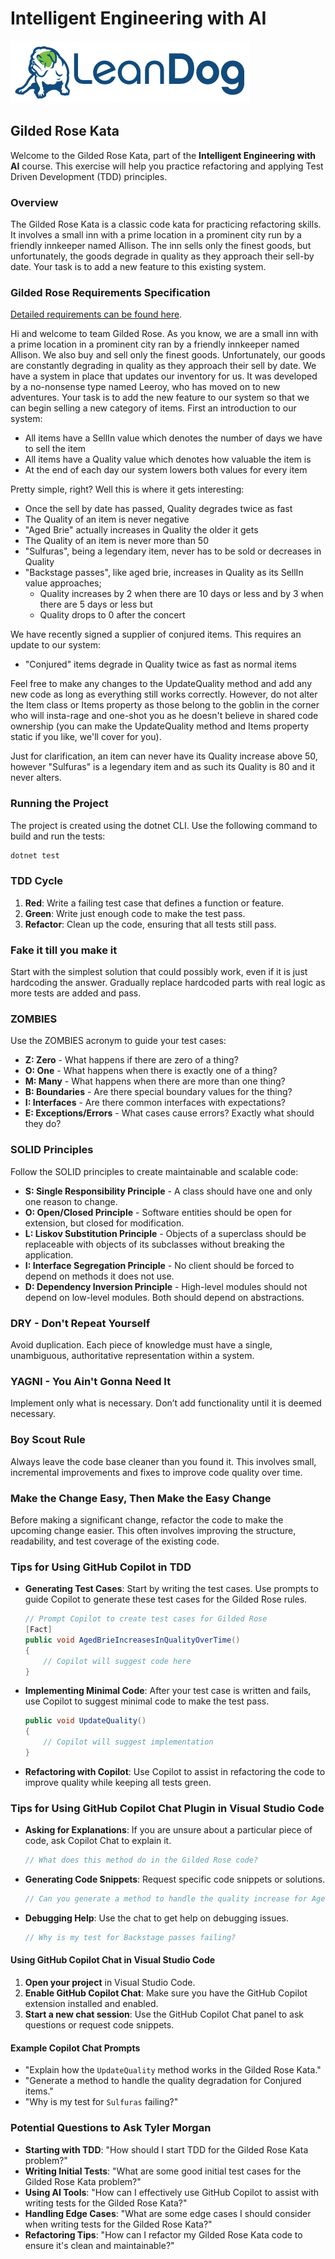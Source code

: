 # Intelligent Engineering with AI

![LeanDog Logo](/Assets/LeanDog-logo.png)

## Gilded Rose Kata

Welcome to the Gilded Rose Kata, part of the **Intelligent Engineering with AI** course. This exercise will help you practice refactoring and applying Test Driven Development (TDD) principles.

### Overview

The Gilded Rose Kata is a classic code kata for practicing refactoring skills. It involves a small inn with a prime location in a prominent city run by a friendly innkeeper named Allison. The inn sells only the finest goods, but unfortunately, the goods degrade in quality as they approach their sell-by date. Your task is to add a new feature to this existing system.

### Gilded Rose Requirements Specification

[Detailed requirements can be found here](https://github.com/emilybache/GildedRose-Refactoring-Kata).

Hi and welcome to team Gilded Rose. As you know, we are a small inn with a prime location in a
prominent city ran by a friendly innkeeper named Allison. We also buy and sell only the finest goods.
Unfortunately, our goods are constantly degrading in quality as they approach their sell by date. We
have a system in place that updates our inventory for us. It was developed by a no-nonsense type named
Leeroy, who has moved on to new adventures. Your task is to add the new feature to our system so that
we can begin selling a new category of items. First an introduction to our system:

- All items have a SellIn value which denotes the number of days we have to sell the item
- All items have a Quality value which denotes how valuable the item is
- At the end of each day our system lowers both values for every item

Pretty simple, right? Well this is where it gets interesting:

- Once the sell by date has passed, Quality degrades twice as fast
- The Quality of an item is never negative
- "Aged Brie" actually increases in Quality the older it gets
- The Quality of an item is never more than 50
- "Sulfuras", being a legendary item, never has to be sold or decreases in Quality
- "Backstage passes", like aged brie, increases in Quality as its SellIn value approaches;
  - Quality increases by 2 when there are 10 days or less and by 3 when there are 5 days or less but
  - Quality drops to 0 after the concert

We have recently signed a supplier of conjured items. This requires an update to our system:

- "Conjured" items degrade in Quality twice as fast as normal items

Feel free to make any changes to the UpdateQuality method and add any new code as long as everything
still works correctly. However, do not alter the Item class or Items property as those belong to the
goblin in the corner who will insta-rage and one-shot you as he doesn't believe in shared code
ownership (you can make the UpdateQuality method and Items property static if you like, we'll cover
for you).

Just for clarification, an item can never have its Quality increase above 50, however "Sulfuras" is a
legendary item and as such its Quality is 80 and it never alters.

### Running the Project

The project is created using the dotnet CLI. Use the following command to build and run the tests:

```bash
dotnet test
```

### TDD Cycle

1. **Red**: Write a failing test case that defines a function or feature.
2. **Green**: Write just enough code to make the test pass.
3. **Refactor**: Clean up the code, ensuring that all tests still pass.

### Fake it till you make it

Start with the simplest solution that could possibly work, even if it is just hardcoding the answer. Gradually replace hardcoded parts with real logic as more tests are added and pass.

### ZOMBIES

Use the ZOMBIES acronym to guide your test cases:

- **Z: Zero** - What happens if there are zero of a thing?
- **O: One** - What happens when there is exactly one of a thing?
- **M: Many** - What happens when there are more than one thing?
- **B: Boundaries** - Are there special boundary values for the thing?
- **I: Interfaces** - Are there common interfaces with expectations?
- **E: Exceptions/Errors** - What cases cause errors? Exactly what should they do?

### SOLID Principles

Follow the SOLID principles to create maintainable and scalable code:

- **S: Single Responsibility Principle** - A class should have one and only one reason to change.
- **O: Open/Closed Principle** - Software entities should be open for extension, but closed for modification.
- **L: Liskov Substitution Principle** - Objects of a superclass should be replaceable with objects of its subclasses without breaking the application.
- **I: Interface Segregation Principle** - No client should be forced to depend on methods it does not use.
- **D: Dependency Inversion Principle** - High-level modules should not depend on low-level modules. Both should depend on abstractions.

### DRY - Don't Repeat Yourself

Avoid duplication. Each piece of knowledge must have a single, unambiguous, authoritative representation within a system.

### YAGNI - You Ain't Gonna Need It

Implement only what is necessary. Don’t add functionality until it is deemed necessary.

### Boy Scout Rule

Always leave the code base cleaner than you found it. This involves small, incremental improvements and fixes to improve code quality over time.

### Make the Change Easy, Then Make the Easy Change

Before making a significant change, refactor the code to make the upcoming change easier. This often involves improving the structure, readability, and test coverage of the existing code.

### Tips for Using GitHub Copilot in TDD

- **Generating Test Cases**: Start by writing the test cases. Use prompts to guide Copilot to generate these test cases for the Gilded Rose rules.
  ```csharp
  // Prompt Copilot to create test cases for Gilded Rose
  [Fact]
  public void AgedBrieIncreasesInQualityOverTime()
  {
      // Copilot will suggest code here
  }
  ```
- **Implementing Minimal Code**: After your test case is written and fails, use Copilot to suggest minimal code to make the test pass.
  ```csharp
  public void UpdateQuality()
  {
      // Copilot will suggest implementation
  }
  ```
- **Refactoring with Copilot**: Use Copilot to assist in refactoring the code to improve quality while keeping all tests green.

### Tips for Using GitHub Copilot Chat Plugin in Visual Studio Code

- **Asking for Explanations**: If you are unsure about a particular piece of code, ask Copilot Chat to explain it.
  ```csharp
  // What does this method do in the Gilded Rose code?
  ```
- **Generating Code Snippets**: Request specific code snippets or solutions.
  ```csharp
  // Can you generate a method to handle the quality increase for Aged Brie?
  ```
- **Debugging Help**: Use the chat to get help on debugging issues.
  ```csharp
  // Why is my test for Backstage passes failing?
  ```

#### Using GitHub Copilot Chat in Visual Studio Code

1. **Open your project** in Visual Studio Code.
2. **Enable GitHub Copilot Chat**: Make sure you have the GitHub Copilot extension installed and enabled.
3. **Start a new chat session**: Use the GitHub Copilot Chat panel to ask questions or request code snippets.

#### Example Copilot Chat Prompts

- "Explain how the `UpdateQuality` method works in the Gilded Rose Kata."
- "Generate a method to handle the quality degradation for Conjured items."
- "Why is my test for `Sulfuras` failing?"

### Potential Questions to Ask Tyler Morgan

- **Starting with TDD**: "How should I start TDD for the Gilded Rose Kata problem?"
- **Writing Initial Tests**: "What are some good initial test cases for the Gilded Rose Kata problem?"
- **Using AI Tools**: "How can I effectively use GitHub Copilot to assist with writing tests for the Gilded Rose Kata?"
- **Handling Edge Cases**: "What are some edge cases I should consider when writing tests for the Gilded Rose Kata?"
- **Refactoring Tips**: "How can I refactor my Gilded Rose Kata code to ensure it's clean and maintainable?"
